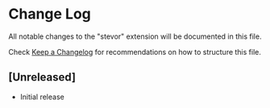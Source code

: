 # Change Log

All notable changes to the "stevor" extension will be documented in this file.

Check [Keep a Changelog](http://keepachangelog.com/) for recommendations on how to structure this file.

## [Unreleased]

- Initial release